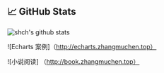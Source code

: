 


## &#x1f4c8; GitHub Stats

![shch's github stats](https://github-readme-stats.vercel.app/api?username=zhangxiang0316&count_private=true&show_icons=true)

![Echarts 案例]（http://echarts.zhangmuchen.top）

![小说阅读] （http://book.zhangmuchen.top）

